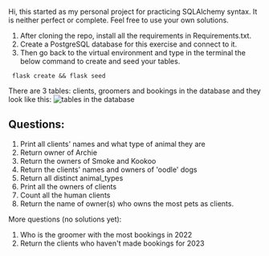 Hi, this started as my personal project for practicing SQLAlchemy syntax. It is neither perfect or complete. Feel free to use your own solutions.

1. After cloning the repo, install all the requirements in Requirements.txt.
2. Create a PostgreSQL database for this exercise and connect to it.
3. Then go back to the virtual environment and 
type in the terminal the below command to create and seed your tables.

``` flask create && flask seed```


There are 3 tables: clients, groomers and bookings in the database and they look like this:
![tables in the database](docs/dog_spa%20tables.png)

## Questions:

1. Print all clients' names and what type of animal they are
2. Return owner of Archie
3. Return the owners of Smoke and Kookoo
4. Return the clients' names and owners of 'oodle' dogs
5. Return all distinct animal_types
6. Print all the owners of clients
7. Count all the human clients
8. Return the name of owner(s) who owns the most pets as clients.

More questions (no solutions yet):
1. Who is the groomer with the most bookings in 2022 
2. Return the clients who haven't made bookings for 2023